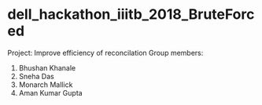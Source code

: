 # dell_hackathon_iiitb_2018_BruteForced

Project: Improve efficiency of reconcilation
Group members:
1. Bhushan Khanale
2. Sneha Das
3. Monarch Mallick
4. Aman Kumar Gupta
